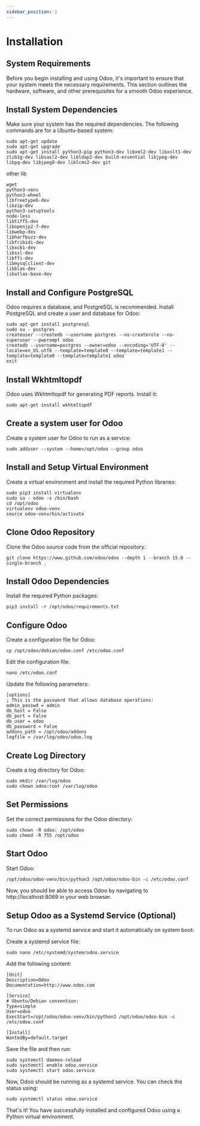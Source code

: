```yaml
---
sidebar_position: 2
---
```


# Installation

## System Requirements

Before you begin installing and using Odoo, it's important to ensure that your system meets the necessary requirements. This section outlines the hardware, software, and other prerequisites for a smooth Odoo experience.

## Install System Dependencies

Make sure your system has the required dependencies. The following commands are for a Ubuntu-based system:

```
sudo apt-get update
sudo apt-get upgrade
sudo apt-get install python3-pip python3-dev libxml2-dev libxslt1-dev zlib1g-dev libsasl2-dev libldap2-dev build-essential libjpeg-dev libpq-dev libjpeg8-dev liblcms2-dev git
```

other lib

```
wget
python3-venv
python3-wheel
libfreetype6-dev
libzip-dev
python3-setuptools
node-less
libtiff5-dev
libopenjp2-7-dev
libwebp-dev
libharfbuzz-dev
libfribidi-dev
libxcb1-dev
libssl-dev
libffi-dev
libmysqlclient-dev
libblas-dev
libatlas-base-dev
```

## Install and Configure PostgreSQL

Odoo requires a database, and PostgreSQL is recommended. Install PostgreSQL and create a user and database for Odoo:

```
sudo apt-get install postgresql
sudo su - postgres
createuser --createdb --username postgres --no-createrole --no-superuser --pwprompt odoo
createdb --username=postgres --owner=odoo --encoding='UTF-8' --locale=en_US.utf8 --template=template0 --template=template1 --template=template0 --template=template1 odoo
exit
```

## Install Wkhtmltopdf

Odoo uses Wkhtmltopdf for generating PDF reports. Install it:

```
sudo apt-get install wkhtmltopdf
```

## Create a system user for Odoo

Create a system user for Odoo to run as a service:

```
sudo adduser --system --home=/opt/odoo --group odoo
```

## Install and Setup Virtual Environment

Create a virtual environment and install the required Python libraries:

```
sudo pip3 install virtualenv
sudo su - odoo -s /bin/bash
cd /opt/odoo
virtualenv odoo-venv
source odoo-venv/bin/activate
```

## Clone Odoo Repository

Clone the Odoo source code from the official repository:

```
git clone https://www.github.com/odoo/odoo --depth 1 --branch 15.0 --single-branch .
```

## Install Odoo Dependencies

Install the required Python packages:

```
pip3 install -r /opt/odoo/requirements.txt
```

## Configure Odoo

Create a configuration file for Odoo:

```
cp /opt/odoo/debian/odoo.conf /etc/odoo.conf

```

Edit the configuration file:

```
nano /etc/odoo.conf
```

Update the following parameters:

```
[options]
; This is the password that allows database operations:
admin_passwd = admin
db_host = False
db_port = False
db_user = odoo
db_password = False
addons_path = /opt/odoo/addons
logfile = /var/log/odoo/odoo.log
```

## Create Log Directory

Create a log directory for Odoo:

```
sudo mkdir /var/log/odoo
sudo chown odoo:root /var/log/odoo
```

## Set Permissions

Set the correct permissions for the Odoo directory:

```
sudo chown -R odoo: /opt/odoo
sudo chmod -R 755 /opt/odoo
```

## Start Odoo

Start Odoo:

```
/opt/odoo/odoo-venv/bin/python3 /opt/odoo/odoo-bin -c /etc/odoo.conf
```

Now, you should be able to access Odoo by navigating to http://localhost:8069 in your web browser.

## Setup Odoo as a Systemd Service (Optional)

To run Odoo as a systemd service and start it automatically on system boot:

Create a systemd service file:

```
sudo nano /etc/systemd/system/odoo.service
```

Add the following content:

```
[Unit]
Description=Odoo
Documentation=http://www.odoo.com

[Service]
# Ubuntu/Debian convention:
Type=simple
User=odoo
ExecStart=/opt/odoo/odoo-venv/bin/python3 /opt/odoo/odoo-bin -c /etc/odoo.conf

[Install]
WantedBy=default.target
```

Save the file and then run:

```
sudo systemctl daemon-reload
sudo systemctl enable odoo.service
sudo systemctl start odoo.service
```

Now, Odoo should be running as a systemd service. You can check the status using:

```
sudo systemctl status odoo.service
```

That's it! You have successfully installed and configured Odoo using a Python virtual environment.
